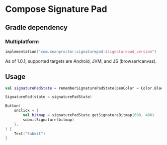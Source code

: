 # Compose Signature Pad

## Gradle dependency

### Multiplatform

```kotlin
implementation("com.seanproctor:signaturepad:$signaturepad_version")
```

As of 1.0.1, supported targets are Android, JVM, and JS (browser/canvas).

## Usage

```kotlin
val signaturePadState = rememberSignaturePadState(penColor = Color.Black)

SignaturePad(state = signaturePadState)

Button(
    onClick = {
        val bitmap = signaturePadState.getSignatureBitmap(600, 400)
        submitSignature(bitmap)
    },
) {
    Text("Submit")
}
```

